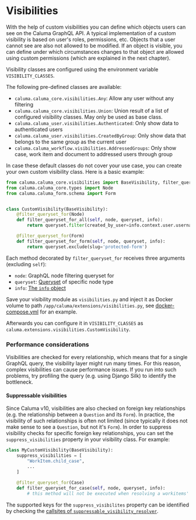 # Visibilities

With the help of custom visibilities you can define which objects users can see on the Caluma GraphQL API. A typical implementation of a custom visibility is based on user's roles, permissions, etc. Objects that a user cannot see are also not allowed to be modified. If an object is visible, you can define under which circumstances changes to that object are allowed using custom permissions (which are explained in the next chapter).

Visibility classes are configured using the environment variable `VISIBILITY_CLASSES`.

The following pre-defined classes are available:

* `caluma.caluma_core.visibilities.Any`: Allow any user without any filtering
* `caluma.caluma_core.visibilities.Union`: Union result of a list of configured visibility classes. May only be used as base class.
* `caluma.caluma_user.visibilities.Authenticated`: Only show data to authenticated users
* `caluma.caluma_user.visibilities.CreatedByGroup`: Only show data that belongs to the same group as the current user
* `caluma.caluma_workflow.visibilities.AddressedGroups`: Only show case, work item and document to addressed users through group

In case these default classes do not cover your use case, you can create your own custom visibility class. Here is a basic example:

```python
from caluma.caluma_core.visibilities import BaseVisibility, filter_queryset_for
from caluma.caluma_core.types import Node
from caluma.caluma_form.schema import Form


class CustomVisibility(BaseVisibility):
    @filter_queryset_for(Node)
    def filter_queryset_for_all(self, node, queryset, info):
        return queryset.filter(created_by_user=info.context.user.username)

    @filter_queryset_for(Form)
    def filter_queryset_for_form(self, node, queryset, info):
        return queryset.exclude(slug='protected-form')
```

Each method decorated by `filter_queryset_for` receives three arguments (excluding `self`):

* `node`: GraphQL node filtering queryset for
* `queryset`: [Queryset](https://docs.djangoproject.com/en/2.1/ref/models/querysets/) of specific node type
* `info`: [The `info` object](../docs/interfaces.md#the-info-object)

Save your visibility module as `visibilities.py` and inject it as Docker volume to path `/app/caluma/extensions/visibilities.py`, see [docker-compose.yml](https://github.com/projectcaluma/caluma/blob/main/docker-compose.yml) for an example.

Afterwards you can configure it in `VISIBILITY_CLASSES` as `caluma.extensions.visibilities.CustomVisibility`.

### Performance considerations

Visibilities are checked for every relationship, which means that for a single GraphQL query, the visibility layer might run many times. For this reason, complex visibilities can cause performance issues. If you run into such problems, try profiling the query (e.g. using Django Silk) to identify the bottleneck.

#### Suppressable visibilities

Since Caluma v10, visibilities are also checked on foreign key relationships (e.g. the relationship between a `Question` and its `Form`). In practice, the visibility of such relationships is often not limited (since typically it does not make sense to see a `Question`, but not it's `Form`). In order to suppress visibility checks for specific foreign key relationships, you can set the `suppress_visibilities` property in your visibility class. For example:

```python
class MyCustomVisibility(BaseVisibility):
    suppress_visibilities = [
        "WorkItem.child_case",
        ...
    ]
    
    @filter_queryset_for(Case)
    def filter_queryset_for_case(self, node, queryset, info):
        # this method will not be executed when resolving a workitems' child case
```

The supported keys for the `suppress_visibilites` property can be identified by checking the [callsites of `suppressable_visibility_resolver`](https://github.com/search?q=repo%3Aprojectcaluma%2Fcaluma%20suppressable_visibility_resolver\&type=code).
